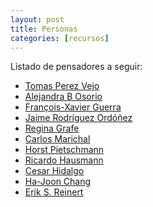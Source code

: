 ```yaml
---
layout: post
title: Personas
categories: [recursos]
---
```


Listado de pensadores a seguir:

<!--more-->

- [Tomas Perez Vejo](https://inah.academia.edu/TomasPerezVejo)
- [Alejandra B Osorio](https://alejandraosorio.academia.edu/)
- [François-Xavier Guerra](https://es.wikipedia.org/wiki/Fran%C3%A7ois-Xavier_Guerra)
- [Jaime Rodríguez Ordóñez](https://es.wikipedia.org/wiki/Jaime_Rodr%C3%ADguez_Ord%C3%B3%C3%B1ez)
- [Regina Grafe](https://www.eui.eu/DepartmentsAndCentres/HistoryAndCivilization/People/Professors/Grafe)
- [Carlos Marichal](https://carlosmarichal.colmex.mx/)
- [Horst Pietschmann](https://uni-hamburg.academia.edu/HorstPietschmann)
- [Ricardo Hausmann](https://www.hks.harvard.edu/faculty/ricardo-hausmann)
- [Cesar Hidalgo](https://chidalgo.com/)
- [Ha-Joon Chang](http://hajoonchang.net/)
- [Erik S. Reinert](https://en.wikipedia.org/wiki/Erik_S._Reinert)